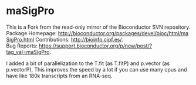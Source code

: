 # maSigPro
This is a Fork from the read-only mirror of the Bioconductor SVN repository. Package Homepage: http://bioconductor.org/packages/devel/bioc/html/maSigPro.html Contributions: http://bioinfo.cipf.es/. Bug Reports: https://support.bioconductor.org/p/new/post/?tag_val=maSigPro.

I added a bit of parallelization to the T.fit (as T.fitP) and p.vector (as p.vectorP), This improves the speed by a lot if you can use many cpus and have like 180k transcripts from an RNA-seq.
